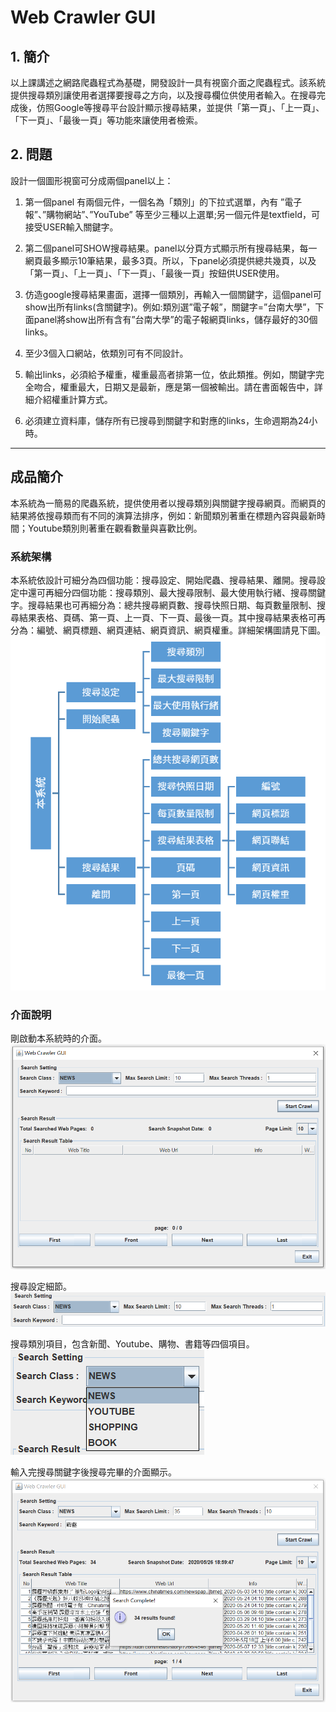 # Web Crawler GUI

## 1. 簡介
以上課講述之網路爬蟲程式為基礎，開發設計一具有視窗介面之爬蟲程式。該系統提供搜尋類別讓使用者選擇要搜尋之方向，以及搜尋欄位供使用者輸入。在搜尋完成後，仿照Google等搜尋平台設計顯示搜尋結果，並提供「第一頁」、「上一頁」、「下一頁」、「最後一頁」等功能來讓使用者檢索。

## 2. 問題
設計一個圖形視窗可分成兩個panel以上：
1. 第一個panel 有兩個元件，一個名為「類別」的下拉式選單，內有 ”電子報”、”購物網站”、”YouTube” 等至少三種以上選單;另一個元件是textfield，可接受USER輸入關鍵字。

2. 第二個panel可SHOW搜尋結果。panel以分頁方式顯示所有搜尋結果，每一網頁最多顯示10筆結果，最多3頁。所以，下panel必須提供總共幾頁，以及「第一頁」、「上一頁」、「下一頁」、「最後一頁」按鈕供USER使用。

3. 仿造google搜尋結果畫面，選擇一個類別，再輸入一個關鍵字，這個panel可show出所有links(含關鍵字)。例如:類別選”電子報”，關鍵字=”台南大學”，下面panel將show出所有含有”台南大學”的電子報網頁links，儲存最好的30個links。

4. 至少3個入口網站，依類別可有不同設計。

5. 輸出links，必須給予權重，權重最高者排第一位，依此類推。例如，關鍵字完全吻合，權重最大，日期又是最新，應是第一個被輸出。請在書面報告中，詳細介紹權重計算方式。

6. 必須建立資料庫，儲存所有已搜尋到關鍵字和對應的links，生命週期為24小時。

---
## 成品簡介
本系統為一簡易的爬蟲系統，提供使用者以搜尋類別與關鍵字搜尋網頁。而網頁的結果將依搜尋類而有不同的演算法排序，例如：新聞類別著重在標題內容與最新時間；Youtube類別則著重在觀看數量與喜歡比例。

### 系統架構
本系統依設計可細分為四個功能：搜尋設定、開始爬蟲、搜尋結果、離開。搜尋設定中還可再細分四個功能：搜尋類別、最大搜尋限制、最大使用執行緒、搜尋關鍵字。搜尋結果也可再細分為：總共搜尋網頁數、搜尋快照日期、每頁數量限制、搜尋結果表格、頁碼、第一頁、上一頁、下一頁、最後一頁。其中搜尋結果表格可再分為：編號、網頁標題、網頁連結、網頁資訊、網頁權重。詳細架構圖請見下圖。  
![system architecture](./readme_images/1_system_architecture.png)

### 介面說明
剛啟動本系統時的介面。  
![main gui](./readme_images/2_main_gui.png)  

搜尋設定細節。  
![search setting](./readme_images/3_search_setting.png)

搜尋類別項目，包含新聞、Youtube、購物、書籍等四個項目。  
![search class](./readme_images/4_search_class.png)

輸入完搜尋關鍵字後搜尋完畢的介面顯示。  
![search complete](./readme_images/5_search_complete.png)

